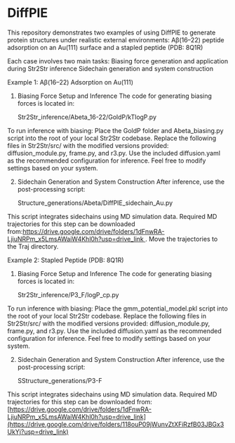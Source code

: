 # DiffPIE
This repository demonstrates two examples of using DiffPIE to generate protein structures under realistic external environments: Aβ(16–22) peptide adsorption on an Au(111) surface and a stapled peptide (PDB: 8Q1R)

Each case involves two main tasks:
Biasing force generation and application during Str2Str inference
Sidechain generation and system construction

Example 1: Aβ(16–22) Adsorption on Au(111)
1. Biasing Force Setup and Inference
The code for generating biasing forces is located in:

    Str2Str_inference/Abeta_16-22/GoldP/kTlogP.py

To run inference with biasing: Place the GoldP folder and Abeta_biasing.py script into the root of your local Str2Str codebase. Replace the following files in Str2Str/src/ with the modified versions provided: diffusion_module.py, frame.py, and r3.py. Use the included diffusion.yaml as the recommended configuration for inference. Feel free to modify settings based on your system.

2. Sidechain Generation and System Construction
After inference, use the post-processing script:

    Structure_generations/Abeta/DiffPIE_sidechain_Au.py

This script integrates sidechains using MD simulation data. Required MD trajectories for this step can be downloaded from:[https://drive.google.com/drive/folders/1dFnwRA-LjiuNRPm_x5LmsAWaiW4Khl0h?usp=drive_link
](https://drive.google.com/drive/folders/1nnBrfQ27QTpYfI27mRsjAwOfXVl-vZak?usp=drive_link). Move the trajectories to the Traj directory.

Example 2: Stapled Peptide (PDB: 8Q1R)
1. Biasing Force Setup and Inference
The code for generating biasing forces is located in:

    Str2Str_inference/P3_F/logP_cp.py
   
To run inference with biasing: Place the gmm_potential_model.pkl script into the root of your local Str2Str codebase. Replace the following files in Str2Str/src/ with the modified versions provided: diffusion_module.py, frame.py, and r3.py. Use the included diffusion.yaml as the recommended configuration for inference. Feel free to modify settings based on your system.


2. Sidechain Generation and System Construction
After inference, use the post-processing script:

    SStructure_generations/P3-F

This script integrates sidechains using MD simulation data. Required MD trajectories for this step can be downloaded from:[https://drive.google.com/drive/folders/1dFnwRA-LjiuNRPm_x5LmsAWaiW4Khl0h?usp=drive_link](https://drive.google.com/drive/folders/118ouP09jWunvZtXFiRzfB03JBGx3UkYj?usp=drive_link)

